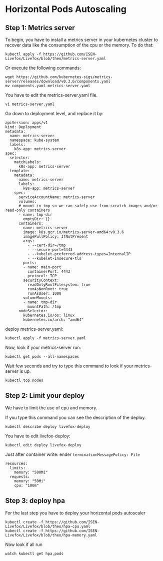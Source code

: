 Horizontal Pods Autoscaling
===

Step 1: Metrics server
---

To begin, you have to install a metrics server in your kubernetes cluster to recover data like the consumption of the cpu or the memory.
To do that:
```
kubectl apply -f https://github.com/ISEN-Livefox/Livefox/blob/theo/metrics-server.yaml
```
Or execute the following commands:

```
wget https://github.com/kubernetes-sigs/metrics-server/releases/download/v0.3.6/components.yaml
mv components.yaml metrics-server.yaml
```

You have to edit the metrics-server.yaml file.

```
vi metrics-server.yaml
```

Go down to deployment level, and replace it by:

```
apiVersion: apps/v1
kind: Deployment
metadata:
  name: metrics-server
  namespace: kube-system
  labels:
    k8s-app: metrics-server
spec:
  selector:
    matchLabels:
      k8s-app: metrics-server
  template:
    metadata:
      name: metrics-server
      labels:
        k8s-app: metrics-server
    spec:
      serviceAccountName: metrics-server
      volumes:
      # mount in tmp so we can safely use from-scratch images and/or read-only containers
      - name: tmp-dir
        emptyDir: {}
      containers:
      - name: metrics-server
        image: k8s.gcr.io/metrics-server-amd64:v0.3.6
        imagePullPolicy: IfNotPresent
        args:
          - --cert-dir=/tmp
          - --secure-port=4443
          - --kubelet-preferred-address-types=InternalIP
          - --kubelet-insecure-tls
        ports:
        - name: main-port
          containerPort: 4443
          protocol: TCP
        securityContext:
          readOnlyRootFilesystem: true
          runAsNonRoot: true
          runAsUser: 1000
        volumeMounts:
        - name: tmp-dir
          mountPath: /tmp
      nodeSelector:
        kubernetes.io/os: linux
        kubernetes.io/arch: "amd64"
```
deploy metrics-server.yaml:
```
kubectl apply -f metrics-server.yaml
```
Now, look if your metrics-server run:

```
kubectl get pods --all-namespaces
```

Wait few seconds and try to type this command to look if your metrics-server is up.
```
kubectl top nodes
```

Step 2: Limit your deploy
---

We have to limit the use of cpu and memory.

If you type this command you can see the description of the deploy.
```
kubectl describe deploy livefox-deploy
```
You have to edit livefox-deploy:
```
kubectl edit deploy livefox-deploy
```

Just after container write: ender `terminationMessagePolicy: File`
```
resources:
  limits:
    memory: "500Mi"
  requests:
    memory: "50Mi"
    cpu: "100m"
```

Step 3: deploy hpa
---

For the last step you have to deploy your horizontal pods autoscaler

```
kubectl create -f https://github.com/ISEN-Livefox/Livefox/blob/theo/hpa-cpu.yaml
kubectl create -f https://github.com/ISEN-Livefox/Livefox/blob/theo/hpa-memory.yaml
```

Now look if all run
```
watch kubectl get hpa,pods
```
